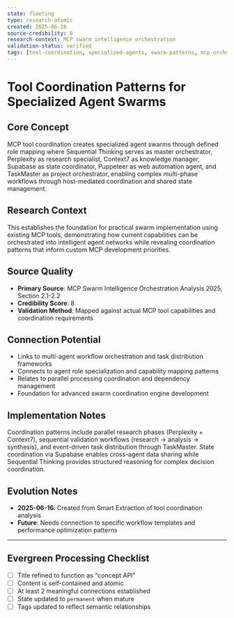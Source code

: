 ```yaml
---
state: fleeting
type: research-atomic
created: 2025-06-16
source-credibility: 8
research-context: MCP swarm intelligence orchestration
validation-status: verified
tags: [tool-coordination, specialized-agents, swarm-patterns, mcp-orchestration, agent-roles]
---
```


# Tool Coordination Patterns for Specialized Agent Swarms

## Core Concept

MCP tool coordination creates specialized agent swarms through defined role mapping where Sequential Thinking serves as master orchestrator, Perplexity as research specialist, Context7 as knowledge manager, Supabase as state coordinator, Puppeteer as web automation agent, and TaskMaster as project orchestrator, enabling complex multi-phase workflows through host-mediated coordination and shared state management.

## Research Context

This establishes the foundation for practical swarm implementation using existing MCP tools, demonstrating how current capabilities can be orchestrated into intelligent agent networks while revealing coordination patterns that inform custom MCP development priorities.

## Source Quality

- **Primary Source**: MCP Swarm Intelligence Orchestration Analysis 2025, Section 2.1-2.2
- **Credibility Score**: 8
- **Validation Method**: Mapped against actual MCP tool capabilities and coordination requirements

## Connection Potential

- Links to multi-agent workflow orchestration and task distribution frameworks
- Connects to agent role specialization and capability mapping patterns
- Relates to parallel processing coordination and dependency management
- Foundation for advanced swarm coordination engine development

## Implementation Notes

Coordination patterns include parallel research phases (Perplexity + Context7), sequential validation workflows (research → analysis → synthesis), and event-driven task distribution through TaskMaster. State coordination via Supabase enables cross-agent data sharing while Sequential Thinking provides structured reasoning for complex decision coordination.

## Evolution Notes

- **2025-06-16**: Created from Smart Extraction of tool coordination analysis
- **Future**: Needs connection to specific workflow templates and performance optimization patterns

---

## Evergreen Processing Checklist

- [ ] Title refined to function as "concept API"
- [ ] Content is self-contained and atomic
- [ ] At least 2 meaningful connections established  
- [ ] State updated to `permanent` when mature
- [ ] Tags updated to reflect semantic relationships